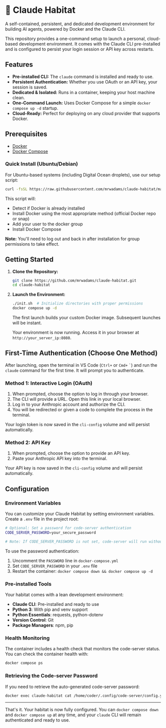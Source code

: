 # 🌿 Claude Habitat

A self-contained, persistent, and dedicated development environment for building AI agents, powered by Docker and the Claude CLI.

This repository provides a one-command setup to launch a personal, cloud-based development environment. It comes with the Claude CLI pre-installed and is configured to persist your login session or API key across restarts.

## Features

- **Pre-installed CLI:** The `claude` command is installed and ready to use.
- **Persistent Authentication:** Whether you use OAuth or an API key, your session is saved.
- **Dedicated & Isolated:** Runs in a container, keeping your host machine clean.
- **One-Command Launch:** Uses Docker Compose for a simple `docker compose up -d` startup.
- **Cloud-Ready:** Perfect for deploying on any cloud provider that supports Docker.

## Prerequisites

- [Docker](https://docs.docker.com/get-docker/)
- [Docker Compose](https://docs.docker.com/compose/install/)

### Quick Install (Ubuntu/Debian)

For Ubuntu-based systems (including Digital Ocean droplets), use our setup script:

```bash
curl -fsSL https://raw.githubusercontent.com/mrwadams/claude-habitat/main/setup.sh | bash
```

This script will:
- Detect if Docker is already installed
- Install Docker using the most appropriate method (official Docker repo or snap)
- Add your user to the docker group
- Install Docker Compose

**Note:** You'll need to log out and back in after installation for group permissions to take effect.

## Getting Started

1.  **Clone the Repository:**
    ```bash
    git clone https://github.com/mrwadams/claude-habitat.git
    cd claude-habitat
    ```

2.  **Launch the Environment:**
    ```bash
    ./init.sh  # Initialize directories with proper permissions
    docker compose up -d
    ```
    The first launch builds your custom Docker image. Subsequent launches will be instant.

    Your environment is now running. Access it in your browser at `http://your_server_ip:8080`.

## First-Time Authentication (Choose One Method)

After launching, open the terminal in VS Code (`Ctrl+` or `Cmd+` `` ` ``) and run the `claude` command for the first time. It will prompt you to authenticate.

### Method 1: Interactive Login (OAuth)

1.  When prompted, choose the option to log in through your browser.
2.  The CLI will provide a URL. Open this link in your local browser.
3.  Log in to your Anthropic account and authorize the CLI.
4.  You will be redirected or given a code to complete the process in the terminal.

Your login token is now saved in the `cli-config` volume and will persist automatically.

### Method 2: API Key

1.  When prompted, choose the option to provide an API key.
2.  Paste your Anthropic API key into the terminal.

Your API key is now saved in the `cli-config` volume and will persist automatically.

## Configuration

### Environment Variables

You can customize your Claude Habitat by setting environment variables. Create a `.env` file in the project root:

```bash
# Optional: Set a password for code-server authentication
CODE_SERVER_PASSWORD=your_secure_password

# Note: If CODE_SERVER_PASSWORD is not set, code-server will run without authentication
```

To use the password authentication:
1. Uncomment the `PASSWORD` line in `docker-compose.yml`
2. Set `CODE_SERVER_PASSWORD` in your `.env` file
3. Restart the container: `docker compose down && docker compose up -d`

### Pre-installed Tools

Your habitat comes with a lean development environment:

- **Claude CLI**: Pre-installed and ready to use
- **Python 3**: With pip and venv support
- **Python Essentials**: requests, python-dotenv
- **Version Control**: Git
- **Package Managers**: npm, pip

### Health Monitoring

The container includes a health check that monitors the code-server status. You can check the container health with:

```bash
docker compose ps
```

### Retrieving the Code-server Password

If you need to retrieve the auto-generated code-server password:

```bash
docker exec claude-habitat cat /home/coder/.config/code-server/config.yaml | grep "^password:" | cut -d' ' -f2
```

---

That's it. Your habitat is now fully configured. You can `docker compose down` and `docker compose up` at any time, and your `claude` CLI will remain authenticated and ready to use.